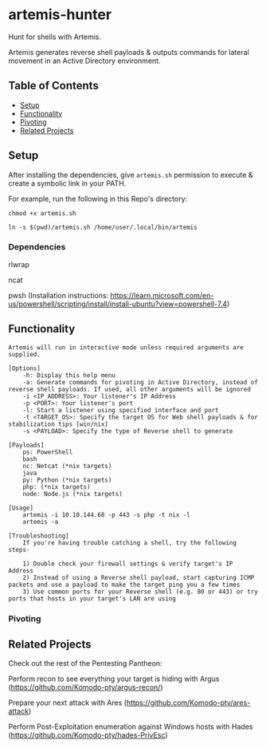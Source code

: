 # artemis-hunter
Hunt for shells with Artemis.

Artemis generates reverse shell payloads &amp; outputs commands for lateral movement in an Active Directory environment.

## Table of Contents

- [Setup](#setup)
- [Functionality](#functionality)
- [Pivoting](#pivoting)
- [Related Projects](#related-projects)

## Setup
After installing the dependencies, give `artemis.sh` permission to execute & create a symbolic link in your PATH.

For example, run the following in this Repo's directory:

`chmod +x artemis.sh`

`ln -s $(pwd)/artemis.sh /home/user/.local/bin/artemis`

### Dependencies
rlwrap

ncat

pwsh
(Installation instructions: https://learn.microsoft.com/en-us/powershell/scripting/install/install-ubuntu?view=powershell-7.4)

## Functionality
```
Artemis will run in interactive mode unless required arguments are supplied.

[Options]
	-h: Display this help menu
	-a: Generate commands for pivoting in Active Directory, instead of reverse shell payloads. If used, all other arguments will be ignored
	-i <IP_ADDRESS>: Your listener's IP Address
	-p <PORT>: Your listener's port
	-l: Start a listener using specified interface and port
	-t <TARGET_OS>: Specify the target OS for Web shell payloads & for stabilization tips [win/nix]
	-s <PAYLOAD>: Specify the type of Reverse shell to generate

[Payloads]
	ps: PowerShell
	bash
	nc: Netcat (*nix targets)
	java
	py: Python (*nix targets)
	php: (*nix targets)
	node: Node.js (*nix targets)

[Usage]
	artemis -i 10.10.144.68 -p 443 -s php -t nix -l
	artemis -a

[Troubleshooting]
	If you're having trouble catching a shell, try the following steps-

	1) Double check your firewall settings & verify target's IP Address
	2) Instead of using a Reverse shell payload, start capturing ICMP packets and use a payload to make the target ping you a few times
	3) Use common ports for your Reverse shell (e.g. 80 or 443) or try ports that hosts in your target's LAN are using
```

### Pivoting

## Related Projects
Check out the rest of the Pentesting Pantheon:

Perform recon to see everything your target is hiding with Argus (https://github.com/Komodo-pty/argus-recon/)

Prepare your next attack with Ares (https://github.com/Komodo-pty/ares-attack)

Perform Post-Exploitation enumeration against Windows hosts with Hades (https://github.com/Komodo-pty/hades-PrivEsc)
